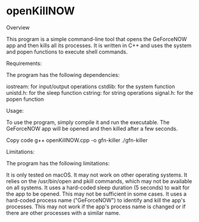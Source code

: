 # openKillNOW
Overview

This program is a simple command-line tool that opens the GeForceNOW app and then kills all its processes. It is written in C++ and uses the system and popen functions to execute shell commands.

Requirements:

The program has the following dependencies:

iostream: for input/output operations
cstdlib: for the system function
unistd.h: for the sleep function
cstring: for string operations
signal.h: for the popen function

Usage:

To use the program, simply compile it and run the executable. The GeForceNOW app will be opened and then killed after a few seconds.

Copy code
g++ openKillNOW.cpp -o gfn-killer
./gfn-killer

Limitations:

The program has the following limitations:

It is only tested on macOS. It may not work on other operating systems.
It relies on the /usr/bin/open and pkill commands, which may not be available on all systems.
It uses a hard-coded sleep duration (5 seconds) to wait for the app to be opened. This may not be sufficient in some cases.
It uses a hard-coded process name ("GeForceNOW") to identify and kill the app's processes. This may not work if the app's process name is changed or if there are other processes with a similar name.
